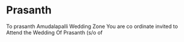 # Prasanth
To prasanth Amudalapalli Wedding Zone
You are co ordinate invited to Attend the Wedding 
Of 
Prasanth 
(s/o of 

